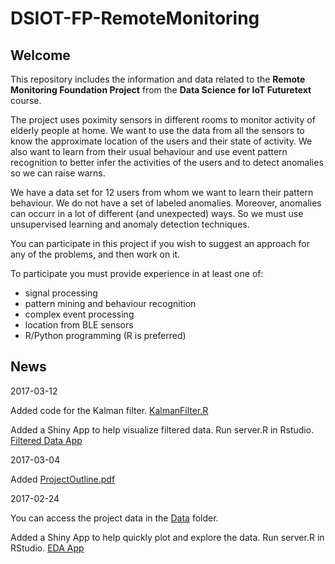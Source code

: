 # DSIOT-FP-RemoteMonitoring

## Welcome

This repository includes the information and data related to the **Remote Monitoring Foundation Project** from the **Data Science for IoT Futuretext** course.

The project uses poximity sensors in different rooms to monitor activity of elderly people at home. We want to use the data from all the sensors to know the approximate location of the users and their state of activity. We also want to learn from their usual behaviour and use event pattern recognition to better infer the activities of the users and to detect anomalies so we can raise warns.
 
We have a data set for 12 users from whom we want to learn their pattern behaviour. We do not have a set of labeled anomalies. Moreover, anomalies can occurr in a lot of different (and unexpected) ways. So we must use unsupervised learning and  anomaly detection techniques.
 
You can participate in this project if you wish to suggest an approach for any of the problems, and then work on it.
 
To participate you must provide experience in at least one of:
- signal processing
- pattern mining and behaviour recognition
- complex event processing
- location from BLE sensors
- R/Python programming (R is preferred)

## News

2017-03-12

Added code for the Kalman filter. [KalmanFilter.R](https://github.com/aureliogarcia/DSIOT-FP-RemoteMonitoring/blob/master/Code/KalmanFilter.R)

Added a Shiny App to help visualize filtered data. Run server.R in Rstudio. [Filtered Data App](https://github.com/aureliogarcia/DSIOT-FP-RemoteMonitoring/tree/master/Apps/FileteredData)


2017-03-04

Added [ProjectOutline.pdf](https://github.com/aureliogarcia/DSIOT-FP-RemoteMonitoring/blob/master/ProjectOutline.pdf)


2017-02-24

You can access the project data in the [Data](https://github.com/aureliogarcia/DSIOT-FP-RemoteMonitoring/tree/master/Data) folder.

Added a Shiny App to help quickly plot and explore the data. Run server.R in RStudio.  [EDA App](https://github.com/aureliogarcia/DSIOT-FP-RemoteMonitoring/tree/master/Apps/EDA)



